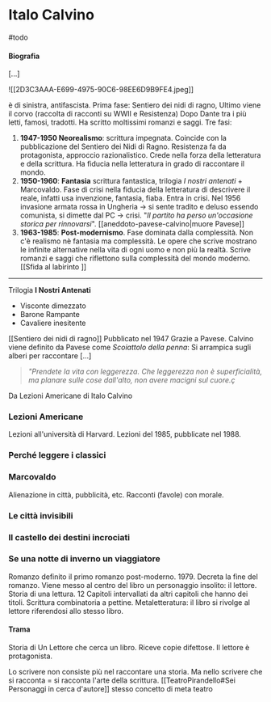 # Italo Calvino
#todo 
#### Biografia
[...]

![[2D3C3AAA-E699-4975-90C6-98EE6D9B9FE4.jpeg]]

è di sinistra, antifascista. Prima fase: Sentiero dei nidi di ragno, Ultimo viene il corvo (raccolta di racconti su WWII e Resistenza)
Dopo Dante tra i più letti, famosi, tradotti. Ha scritto moltissimi romanzi e saggi. 
Tre fasi: 
1. **1947-1950 Neorealismo**: scrittura impegnata. Coincide con la pubblicazione del Sentiero dei Nidi di Ragno. Resistenza fa da protagonista, approccio razionalistico. Crede nella forza della letteratura e della scrittura. Ha fiducia nella letteratura in grado di raccontare il mondo. 
2. **1950-1960**: **Fantasia** scrittura fantastica, trilogia *I nostri antenati* + Marcovaldo. Fase di crisi nella fiducia della letteratura di descrivere il reale, infatti usa invenzione, fantasia, fiaba. Entra in crisi. Nel 1956 invasione armata rossa in Ungheria -> si sente tradito e deluso essendo comunista, si dimette dal PC -> crisi. "*Il partito ha perso un'occasione storica per rinnovarsi*". [[aneddoto-pavese-calvino|muore Pavese]]
3. **1963-1985**: **Post-modernismo**. Fase dominata dalla complessità. Non c'è realismo nè fantasia ma complessità. Le opere che scrive mostrano le infinite alternative nella vita di ogni uomo e non più la realtà. Scrive romanzi e saggi che riflettono sulla complessità del mondo moderno. [[Sfida al labirinto ]]

---

Trilogia **I Nostri Antenati** 
- Visconte dimezzato 
- Barone Rampante 
- Cavaliere inesitente

[[Sentiero dei nidi di ragno]] Pubblicato nel 1947 Grazie a Pavese. 
Calvino viene definito da Pavese come *Scoiattolo della penna*: Si arrampica sugli alberi per raccontare [...]

> *"Prendete la vita con leggerezza. Che
leggerezza non è superficialità, ma
planare sulle cose dall'alto, non avere
macigni sul cuore.ç*

Da Lezioni Americane di Italo Calvino 

### Lezioni Americane 
Lezioni all'università di Harvard. Lezioni del 1985, pubblicate nel 1988. 

### Perché leggere i classici
### Marcovaldo
Alienazione in città, pubblicità, etc. 
Racconti (favole) con morale. 

### Le città invisibili
### Il castello dei destini incrociati
### Se una notte di inverno un viaggiatore 
Romanzo definito il primo romanzo post-moderno. 1979. Decreta la fine del romanzo. 
Viene messo al centro del libro un personaggio insolito: il lettore. Storia di una lettura. 
12 Capitoli intervallati da altri capitoli che hanno dei titoli. Scrittura combinatoria a pettine. 
Metaletteratura: il libro si rivolge al lettore riferendosi allo stesso libro. 
#### Trama
Storia di Un Lettore che cerca un libro. Riceve copie difettose.
Il lettore è protagonista. 

Lo scrivere non consiste più nel raccontare una storia. Ma nello scrivere che si racconta = si racconta l'arte della scrittura. 
[[TeatroPirandello#Sei Personaggi in cerca d'autore]] stesso concetto di meta teatro 